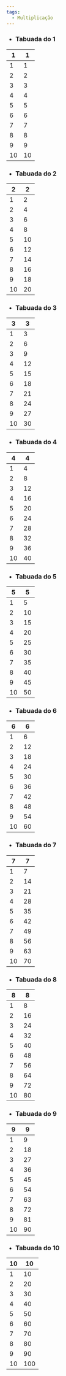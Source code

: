 ```yaml
---
tags:
  - Multiplicação
---
```

- ### Tabuada do 1
|  1  |  1  |
|-----|-----|
|  1  |  1  |
|  2  |  2  |
|  3  |  3  |
|  4  |  4  |
|  5  |  5  |
|  6  |  6  |
|  7  |  7  |
|  8  |  8  |
|  9  |  9  |
| 10  | 10  |
- ### Tabuada do 2
|  2  |  2  |
|-----|-----|
|  1  |  2  |
|  2  |  4  |
|  3  |  6  |
|  4  |  8  |
|  5  | 10  |
|  6  | 12  |
|  7  | 14  |
|  8  | 16  |
|  9  | 18  |
| 10  | 20  |
- ### Tabuada do 3
|  3  |  3  |
|-----|-----|
|  1  |  3  |
|  2  |  6  |
|  3  |  9  |
|  4  | 12  |
|  5  | 15  |
|  6  | 18  |
|  7  | 21  |
|  8  | 24  |
|  9  | 27  |
| 10  | 30  |

- ### Tabuada do 4
|  4  |  4  |
|-----|-----|
|  1  |  4  |
|  2  |  8  |
|  3  | 12  |
|  4  | 16  |
|  5  | 20  |
|  6  | 24  |
|  7  | 28  |
|  8  | 32  |
|  9  | 36  |
| 10  | 40  |

- ### Tabuada do 5
|  5  |  5  |
|-----|-----|
|  1  |  5  |
|  2  | 10  |
|  3  | 15  |
|  4  | 20  |
|  5  | 25  |
|  6  | 30  |
|  7  | 35  |
|  8  | 40  |
|  9  | 45  |
| 10  | 50  |

- ### Tabuada do 6
|  6  |  6  |
|-----|-----|
|  1  |  6  |
|  2  | 12  |
|  3  | 18  |
|  4  | 24  |
|  5  | 30  |
|  6  | 36  |
|  7  | 42  |
|  8  | 48  |
|  9  | 54  |
| 10  | 60  |

- ### Tabuada do 7
|  7  |  7  |
|-----|-----|
|  1  |  7  |
|  2  | 14  |
|  3  | 21  |
|  4  | 28  |
|  5  | 35  |
|  6  | 42  |
|  7  | 49  |
|  8  | 56  |
|  9  | 63  |
| 10  | 70  |

- ### Tabuada do 8
|  8  |  8  |
|-----|-----|
|  1  |  8  |
|  2  | 16  |
|  3  | 24  |
|  4  | 32  |
|  5  | 40  |
|  6  | 48  |
|  7  | 56  |
|  8  | 64  |
|  9  | 72  |
| 10  | 80  |

- ### Tabuada do 9
|  9  |  9  |
|-----|-----|
|  1  |  9  |
|  2  | 18  |
|  3  | 27  |
|  4  | 36  |
|  5  | 45  |
|  6  | 54  |
|  7  | 63  |
|  8  | 72  |
|  9  | 81  |
| 10  | 90  |

- ### Tabuada do 10
| 10  | 10  |
|-----|-----|
|  1  | 10  |
|  2  | 20  |
|  3  | 30  |
|  4  | 40  |
|  5  | 50  |
|  6  | 60  |
|  7  | 70  |
|  8  | 80  |
|  9  | 90  |
| 10  |100  |
